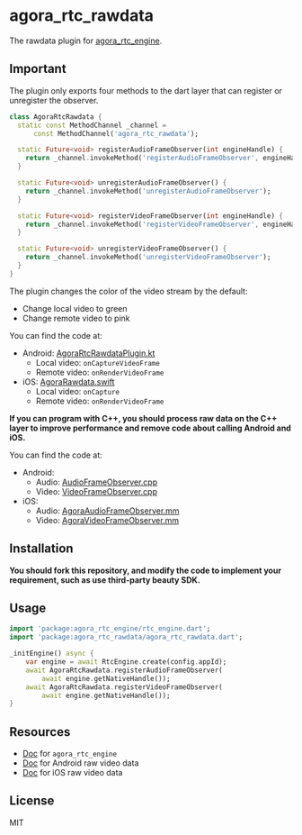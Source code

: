 # agora_rtc_rawdata

The rawdata plugin for [agora_rtc_engine](https://pub.dev/packages/agora_rtc_engine).

## Important

The plugin only exports four methods to the dart layer that can register or unregister the observer.

```dart
class AgoraRtcRawdata {
  static const MethodChannel _channel =
      const MethodChannel('agora_rtc_rawdata');

  static Future<void> registerAudioFrameObserver(int engineHandle) {
    return _channel.invokeMethod('registerAudioFrameObserver', engineHandle);
  }

  static Future<void> unregisterAudioFrameObserver() {
    return _channel.invokeMethod('unregisterAudioFrameObserver');
  }

  static Future<void> registerVideoFrameObserver(int engineHandle) {
    return _channel.invokeMethod('registerVideoFrameObserver', engineHandle);
  }

  static Future<void> unregisterVideoFrameObserver() {
    return _channel.invokeMethod('unregisterVideoFrameObserver');
  }
}
```

The plugin changes the color of the video stream by the default:

* Change local video to green
* Change remote video to pink

You can find the code at:

* Android: [AgoraRtcRawdataPlugin.kt](android/src/main/kotlin/io/agora/agora_rtc_rawdata/AgoraRtcRawdataPlugin.kt)
  * Local video: `onCaptureVideoFrame`
  * Remote video: `onRenderVideoFrame`
* iOS: [AgoraRawdata.swift](ios/Classes/SwiftAgoraRtcRawdataPlugin.swift)
  * Local video: `onCapture`
  * Remote video: `onRenderVideoFrame`

**If you can program with C++, you should process raw data on the C++ layer to improve performance and remove code about
calling Android and iOS.**

You can find the code at:

* Android:
  * Audio: [AudioFrameObserver.cpp](cpp/android/AudioFrameObserver.cpp)
  * Video: [VideoFrameObserver.cpp](cpp/android/VideoFrameObserver.cpp)
* iOS:
  * Audio: [AgoraAudioFrameObserver.mm](ios/Base/AgoraAudioFrameObserver.mm)
  * Video: [AgoraVideoFrameObserver.mm](ios/Base/AgoraVideoFrameObserver.mm)

## Installation

**You should fork this repository, and modify the code to implement your requirement, such as use third-party beauty SDK.**

## Usage

```dart
import 'package:agora_rtc_engine/rtc_engine.dart';
import 'package:agora_rtc_rawdata/agora_rtc_rawdata.dart';

_initEngine() async {
    var engine = await RtcEngine.create(config.appId);
    await AgoraRtcRawdata.registerAudioFrameObserver(
        await engine.getNativeHandle());
    await AgoraRtcRawdata.registerVideoFrameObserver(
        await engine.getNativeHandle());
}
```

## Resources

* [Doc](https://docs.agora.io/en/Interactive%20Broadcast/landing-page?platform=Flutter) for `agora_rtc_engine`
* [Doc](https://docs.agora.io/en/Interactive%20Broadcast/raw_data_video_android?platform=Android) for Android raw video
  data
* [Doc](https://docs.agora.io/en/Interactive%20Broadcast/raw_data_video_apple?platform=iOS) for iOS raw video data

## License

MIT
